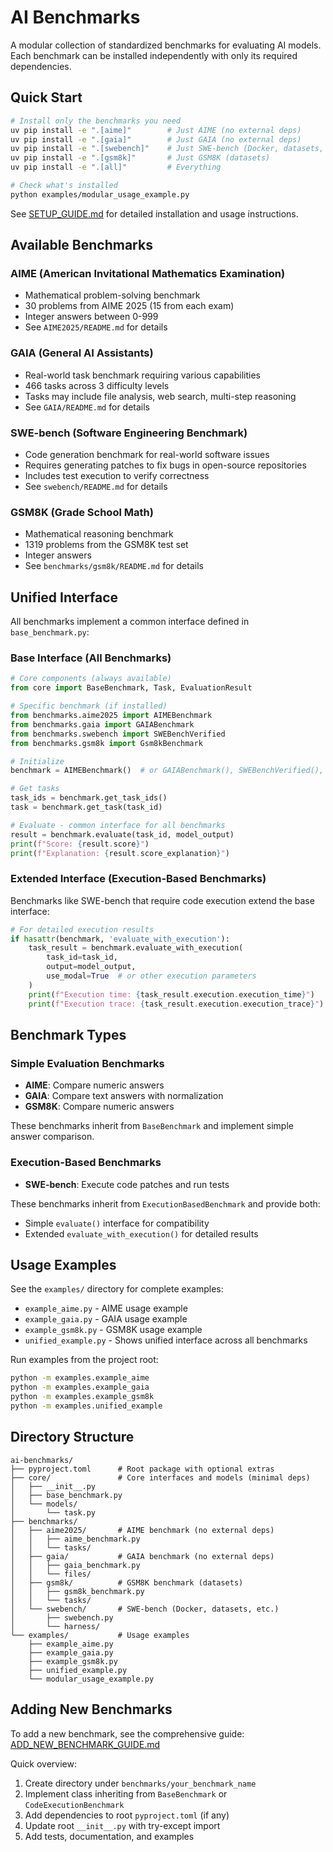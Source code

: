 # AI Benchmarks

A modular collection of standardized benchmarks for evaluating AI models. Each benchmark can be installed independently with only its required dependencies.

## Quick Start

```bash
# Install only the benchmarks you need
uv pip install -e ".[aime]"        # Just AIME (no external deps)
uv pip install -e ".[gaia]"        # Just GAIA (no external deps)
uv pip install -e ".[swebench]"    # Just SWE-bench (Docker, datasets, etc.)
uv pip install -e ".[gsm8k]"       # Just GSM8K (datasets)
uv pip install -e ".[all]"         # Everything

# Check what's installed
python examples/modular_usage_example.py
```

See [SETUP_GUIDE.md](SETUP_GUIDE.md) for detailed installation and usage instructions.

## Available Benchmarks

### AIME (American Invitational Mathematics Examination)
- Mathematical problem-solving benchmark
- 30 problems from AIME 2025 (15 from each exam)
- Integer answers between 0-999
- See `AIME2025/README.md` for details

### GAIA (General AI Assistants)
- Real-world task benchmark requiring various capabilities
- 466 tasks across 3 difficulty levels
- Tasks may include file analysis, web search, multi-step reasoning
- See `GAIA/README.md` for details

### SWE-bench (Software Engineering Benchmark)
- Code generation benchmark for real-world software issues
- Requires generating patches to fix bugs in open-source repositories
- Includes test execution to verify correctness
- See `swebench/README.md` for details

### GSM8K (Grade School Math)
- Mathematical reasoning benchmark
- 1319 problems from the GSM8K test set
- Integer answers
- See `benchmarks/gsm8k/README.md` for details

## Unified Interface

All benchmarks implement a common interface defined in `base_benchmark.py`:

### Base Interface (All Benchmarks)

```python
# Core components (always available)
from core import BaseBenchmark, Task, EvaluationResult

# Specific benchmark (if installed)
from benchmarks.aime2025 import AIMEBenchmark
from benchmarks.gaia import GAIABenchmark
from benchmarks.swebench import SWEBenchVerified
from benchmarks.gsm8k import Gsm8kBenchmark

# Initialize
benchmark = AIMEBenchmark()  # or GAIABenchmark(), SWEBenchVerified(), Gsm8kBenchmark()

# Get tasks
task_ids = benchmark.get_task_ids()
task = benchmark.get_task(task_id)

# Evaluate - common interface for all benchmarks
result = benchmark.evaluate(task_id, model_output)
print(f"Score: {result.score}")
print(f"Explanation: {result.score_explanation}")
```

### Extended Interface (Execution-Based Benchmarks)

Benchmarks like SWE-bench that require code execution extend the base interface:

```python
# For detailed execution results
if hasattr(benchmark, 'evaluate_with_execution'):
    task_result = benchmark.evaluate_with_execution(
        task_id=task_id,
        output=model_output,
        use_modal=True  # or other execution parameters
    )
    print(f"Execution time: {task_result.execution.execution_time}")
    print(f"Execution trace: {task_result.execution.execution_trace}")
```

## Benchmark Types

### Simple Evaluation Benchmarks
- **AIME**: Compare numeric answers
- **GAIA**: Compare text answers with normalization
- **GSM8K**: Compare numeric answers

These benchmarks inherit from `BaseBenchmark` and implement simple answer comparison.

### Execution-Based Benchmarks
- **SWE-bench**: Execute code patches and run tests

These benchmarks inherit from `ExecutionBasedBenchmark` and provide both:
- Simple `evaluate()` interface for compatibility
- Extended `evaluate_with_execution()` for detailed results

## Usage Examples

See the `examples/` directory for complete examples:

- `example_aime.py` - AIME usage example
- `example_gaia.py` - GAIA usage example
- `example_gsm8k.py` - GSM8K usage example
- `unified_example.py` - Shows unified interface across all benchmarks

Run examples from the project root:
```bash
python -m examples.example_aime
python -m examples.example_gaia
python -m examples.example_gsm8k
python -m examples.unified_example
```

## Directory Structure

```
ai-benchmarks/
├── pyproject.toml      # Root package with optional extras
├── core/               # Core interfaces and models (minimal deps)
│   ├── __init__.py
│   ├── base_benchmark.py
│   └── models/
│       └── task.py
├── benchmarks/
│   ├── aime2025/       # AIME benchmark (no external deps)
│   │   ├── aime_benchmark.py
│   │   └── tasks/
│   ├── gaia/           # GAIA benchmark (no external deps)
│   │   ├── gaia_benchmark.py
│   │   └── files/
│   ├── gsm8k/          # GSM8K benchmark (datasets)
│   │   ├── gsm8k_benchmark.py
│   │   └── tasks/
│   └── swebench/       # SWE-bench (Docker, datasets, etc.)
│       ├── swebench.py
│       └── harness/
└── examples/           # Usage examples
    ├── example_aime.py
    ├── example_gaia.py
    ├── example_gsm8k.py
    ├── unified_example.py
    └── modular_usage_example.py
```

## Adding New Benchmarks

To add a new benchmark, see the comprehensive guide: [ADD_NEW_BENCHMARK_GUIDE.md](ADD_NEW_BENCHMARK_GUIDE.md)

Quick overview:
1. Create directory under `benchmarks/your_benchmark_name`
2. Implement class inheriting from `BaseBenchmark` or `CodeExecutionBenchmark`
3. Add dependencies to root `pyproject.toml` (if any)
4. Update root `__init__.py` with try-except import
5. Add tests, documentation, and examples